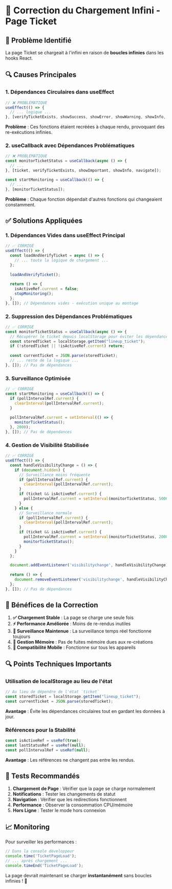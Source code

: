 # 🔧 Correction du Chargement Infini - Page Ticket

## 🚨 Problème Identifié

La page Ticket se chargeait à l'infini en raison de **boucles infinies** dans les hooks React.

## 🔍 Causes Principales

### 1. Dépendances Circulaires dans useEffect
```javascript
// ❌ PROBLÉMATIQUE
useEffect(() => {
  // ... logique ...
}, [verifyTicketExists, showSuccess, showError, showWarning, showInfo, showImportant, navigate, startMonitoring, stopMonitoring]);
```

**Problème** : Ces fonctions étaient recréées à chaque rendu, provoquant des re-exécutions infinies.

### 2. useCallback avec Dépendances Problématiques
```javascript
// ❌ PROBLÉMATIQUE
const monitorTicketStatus = useCallback(async () => {
  // ...
}, [ticket, verifyTicketExists, showImportant, showInfo, navigate]);

const startMonitoring = useCallback(() => {
  // ...
}, [monitorTicketStatus]);
```

**Problème** : Chaque fonction dépendait d'autres fonctions qui changeaient constamment.

## ✅ Solutions Appliquées

### 1. Dépendances Vides dans useEffect Principal
```javascript
// ✅ CORRIGÉ
useEffect(() => {
  const loadAndVerifyTicket = async () => {
    // ... toute la logique de chargement ...
  };
  
  loadAndVerifyTicket();
  
  return () => {
    isActiveRef.current = false;
    stopMonitoring();
  };
}, []); // Dépendances vides - exécution unique au montage
```

### 2. Suppression des Dépendances Problématiques
```javascript
// ✅ CORRIGÉ
const monitorTicketStatus = useCallback(async () => {
  // Récupérer le ticket depuis localStorage pour éviter les dépendances
  const storedTicket = localStorage.getItem("lineup_ticket");
  if (!storedTicket || !isActiveRef.current) return;
  
  const currentTicket = JSON.parse(storedTicket);
  // ... reste de la logique ...
}, []); // Pas de dépendances
```

### 3. Surveillance Optimisée
```javascript
// ✅ CORRIGÉ
const startMonitoring = useCallback(() => {
  if (pollIntervalRef.current) {
    clearInterval(pollIntervalRef.current);
  }
  
  pollIntervalRef.current = setInterval(() => {
    monitorTicketStatus();
  }, 2000);
}, []); // Pas de dépendances
```

### 4. Gestion de Visibilité Stabilisée
```javascript
// ✅ CORRIGÉ
useEffect(() => {
  const handleVisibilityChange = () => {
    if (document.hidden) {
      // Surveillance moins fréquente
      if (pollIntervalRef.current) {
        clearInterval(pollIntervalRef.current);
      }
      if (ticket && isActiveRef.current) {
        pollIntervalRef.current = setInterval(monitorTicketStatus, 5000);
      }
    } else {
      // Surveillance normale
      if (pollIntervalRef.current) {
        clearInterval(pollIntervalRef.current);
      }
      if (ticket && isActiveRef.current) {
        pollIntervalRef.current = setInterval(monitorTicketStatus, 2000);
        monitorTicketStatus();
      }
    }
  };

  document.addEventListener('visibilitychange', handleVisibilityChange);
  
  return () => {
    document.removeEventListener('visibilitychange', handleVisibilityChange);
  };
}, []); // Pas de dépendances
```

## 🎯 Bénéfices de la Correction

1. **✅ Chargement Stable** : La page se charge une seule fois
2. **⚡ Performance Améliorée** : Moins de re-rendus inutiles
3. **🔧 Surveillance Maintenue** : La surveillance temps réel fonctionne toujours
4. **💾 Gestion Mémoire** : Pas de fuites mémoire dues aux re-créations
5. **📱 Compatibilité Mobile** : Fonctionne sur tous les appareils

## 🔍 Points Techniques Importants

### Utilisation de localStorage au lieu de l'état
```javascript
// Au lieu de dépendre de l'état `ticket`
const storedTicket = localStorage.getItem("lineup_ticket");
const currentTicket = JSON.parse(storedTicket);
```

**Avantage** : Évite les dépendances circulaires tout en gardant les données à jour.

### Références pour la Stabilité
```javascript
const isActiveRef = useRef(true);
const lastStatusRef = useRef(null);
const pollIntervalRef = useRef(null);
```

**Avantage** : Les références ne changent pas entre les rendus.

## 🧪 Tests Recommandés

1. **Chargement de Page** : Vérifier que la page se charge normalement
2. **Notifications** : Tester les changements de statut
3. **Navigation** : Vérifier que les redirections fonctionnent
4. **Performance** : Observer la consommation CPU/mémoire
5. **Hors Ligne** : Tester le mode hors connexion

## 📈 Monitoring

Pour surveiller les performances :
```javascript
// Dans la console développeur
console.time('TicketPageLoad');
// ... après chargement ...
console.timeEnd('TicketPageLoad');
```

La page devrait maintenant se charger **instantanément** sans boucles infinies ! 🚀 